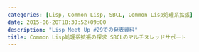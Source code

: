 ```yaml
---
categories: [Lisp, Common Lisp, SBCL, Common Lisp処理系拡張]
date: 2015-06-20T18:30:52+09:00
description: "Lisp Meet Up #29での発表資料"
title: Common Lisp処理系拡張の探求 SBCLのマルチスレッドサポート
---
```


<section data-markdown
    data-separator="\n\n"
    data-vertical="\n\n"
    data-notes="^Note:">
<script type="text/template">
### Common Lisp 処理系拡張の探求
SBCLのマルチスレッドサポート

----------------------
Lisp Meet Up #29

<!-- .slide: class="center" -->

# About Me
---------
![κeenのアイコン](/images/icon.png) <!-- .element: style="position:absolute;right:0;z-index:-1" -->

 + κeen
 + [@blackenedgold](https://twitter.com/blackenedgold)
 + Github: [KeenS](https://github.com/KeenS)
 + 渋谷のエンジニア
 + Lisp, ML, Shell Scriptあたりを書きます

# CLのマルチスレッド
----------------------------
## [bordeaux-threads](https://trac.common-lisp.net/bordeaux-threads/wiki/ApiDocumentation)
* 色々な処理系のマルチスレッドサポートの抽象レイヤー
* デファクトスタンダード
  + スレッド
  + ロック
  + コンディションヴァリアル


# SBLCのマルチスレッド

<!-- .slide: class="center" -->


# SBLCのマルチスレッド
----------------------------

* スレッド
  + スレッド内エラー
* アトミック操作<!-- .element: class="fragment highlight-red" data-fragment-index="1" -->
  + CAS<!-- .element: class="fragment highlight-red" data-fragment-index="1" -->
* 排他制御（ロック）
* セマフォ
* コンディションヴァリアル
* バリア
* キュー<!-- .element: class="fragment highlight-red" data-fragment-index="1" -->
* メールボックス<!-- .element: class="fragment highlight-red" data-fragment-index="1" -->
* ゲート<!-- .element: class="fragment highlight-red" data-fragment-index="1" -->
* frlock<!-- .element: class="fragment highlight-red" data-fragment-index="1" -->


# アトミック操作

<!-- .slide: class="center" -->

# アトミック操作
----------------
複雑な動作は同じデータに並行に動かすと壊れうる

```
        [var = 1]
[incf]      |      [decf]
 [1]<-------|
  |         |------>[1]
 [2]--->[var = 2]    |
            |        | 
        [var = 0]<--[0]
```

# アトミック操作
----------------

* `atomic-{incf, decf}`
  + 動作出来る場所が限られている
* `atomic-{pop, push, update}`
  + CASプロトコルを実装していればどこでも


# CASプロトコル
---------------
* compare and swap
* アトミック操作の基本中の基本
  + ハードウェアレベルのサポート
* ざっくり言うと並行版setf
* `(cas place old new env)`
  + もし`place`が`old`に等しければ`new`を代入
* `(defun (cas foo) (old new))`
  + `cas`版の`setf`定義
* 他にも`setf`相当の機能は揃ってる

# CASプロトコル
---------------

```lisp
(defvar *foo* nil)

(defun (cas foo) (old new)
  (cas (symbol-value '*foo*) old new))
```


# キュー
--------

* 普通のキュー
* スレッドセーフ
* `enqueue`, `dequeue`が基本操作
* `dequeue`が多値で、ブロックしない
  + 空なら第二値がnilになる


# メールボックス
---------------

* キューとほぼ同じ
* スレッドセーフ
* `send-message`, `recieve-message`が基本操作
* `recieve-message`はブロックする
  + タイムアウトも設定出来る
* `recieve-message-no-hangはdequeue`と同じ挙動
* `recieve-pending-messages`もある


# ゲート
--------

* 複数のスレッドが1つのイベントを待つ時に使う
* `wait-on-gate`, `open-gate`, `close-gate`が基本操作


```
[gate (closed)]  [T1] [T2] [T3]
     |            |    |    |
     |     wait   |    |    |
     |<----------------+----+
     |            |    .    .
     |     open   |    .    .
[gate (opened)]<--+    .    .
     +---------------->+--->+
         go            |    |
                       V    V
```


# frlock
--------

* Fast Read Lock
* またの名をRead-Write Lock
* Read Lockは多重に取れる。Write Lockは1つしか取れない。
* 基本操作は`frlock-read`と`frlock-write`
* 普通のlockと違って複数のReadが速くなる


# まとめ
--------

* SBCLのマルチスレッドサポートはbordeaux-threadsよりもリッチ
* 処理系の独自サポート面白い
* 処理系に依存してしまってもいいんじゃないだろうか
</script>
</section>
